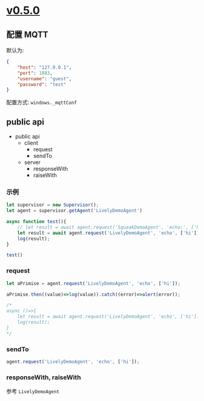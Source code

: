 # [v0.5.0](https://github.com/wwj718/dynatalk-js/tree/v0.5.0)

## 配置 MQTT

默认为:

```json
{   
    "host": "127.0.0.1",
    "port": 1883,
    "username": "guest",
    "password": "test"
}
```

配置方式: `windows._mqttConf` 

## public api

-   public api
    -   client
        -   request
        -   sendTo
    -   server
        -   responseWith
        -   raiseWith

### 示例

```js
let supervisor = new Supervisor();
let agent = supervisor.getAgent('LivelyDemoAgent')

async function test(){
    // let result = await agent.request('SqueakDemoAgent', 'echo:', ['hi']);
    let result = await agent.request('LivelyDemoAgent', 'echo', ['hi']);
    log(result);
}

test()
```

### request

```js
let aPrimise = agent.request('LivelyDemoAgent', 'echo', ['hi']);

aPrimise.then((value)=>log(value)).catch((error)=>alert(error));

/*
async ()=>{
    let result = await agent.request('LivelyDemoAgent', 'echo', ['hi']);
    log(result);
}
*/
```

### sendTo

```js
agent.request('LivelyDemoAgent', 'echo', ['hi']);
```

### responseWith, raiseWith

参考 `LivelyDemoAgent`
